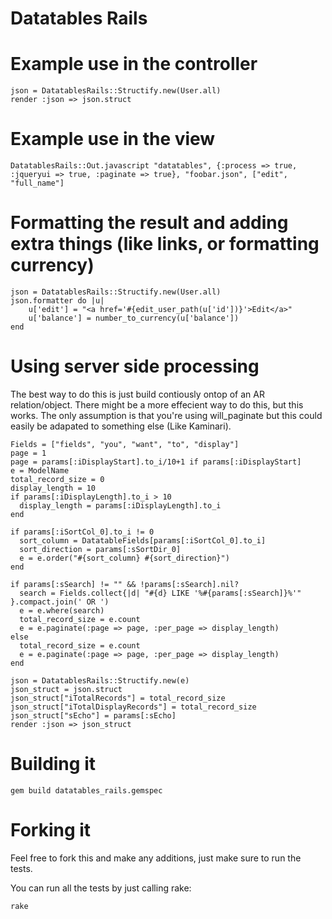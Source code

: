 # Datatables Rails

# Example use in the controller
    json = DatatablesRails::Structify.new(User.all)
    render :json => json.struct

# Example use in the view
    DatatablesRails::Out.javascript "datatables", {:process => true, :jqueryui => true, :paginate => true}, "foobar.json", ["edit", "full_name"]

# Formatting the result and adding extra things (like links, or formatting currency)
    json = DatatablesRails::Structify.new(User.all)
    json.formatter do |u|
        u['edit'] = "<a href='#{edit_user_path(u['id'])}'>Edit</a>"
        u['balance'] = number_to_currency(u['balance'])
    end

# Using server side processing
The best way to do this is just build contiously ontop of an AR relation/object. There might be a more effecient way to do this, but this works. The only assumption is that you're using will_paginate but this could easily be adapated to something else (Like Kaminari).
```
Fields = ["fields", "you", "want", "to", "display"]
page = 1
page = params[:iDisplayStart].to_i/10+1 if params[:iDisplayStart]
e = ModelName
total_record_size = 0
display_length = 10
if params[:iDisplayLength].to_i > 10
  display_length = params[:iDisplayLength].to_i
end

if params[:iSortCol_0].to_i != 0
  sort_column = DatatableFields[params[:iSortCol_0].to_i]
  sort_direction = params[:sSortDir_0]
  e = e.order("#{sort_column} #{sort_direction}")
end

if params[:sSearch] != "" && !params[:sSearch].nil?
  search = Fields.collect{|d| "#{d} LIKE '%#{params[:sSearch]}%'" }.compact.join(' OR ')
  e = e.where(search)
  total_record_size = e.count
  e = e.paginate(:page => page, :per_page => display_length)
else
  total_record_size = e.count
  e = e.paginate(:page => page, :per_page => display_length)
end

json = DatatablesRails::Structify.new(e)
json_struct = json.struct
json_struct["iTotalRecords"] = total_record_size
json_struct["iTotalDisplayRecords"] = total_record_size
json_struct["sEcho"] = params[:sEcho]
render :json => json_struct
```
# Building it
    gem build datatables_rails.gemspec

# Forking it
Feel free to fork this and make any additions, just make sure to run the tests.

You can run all the tests by just calling rake:

    rake
